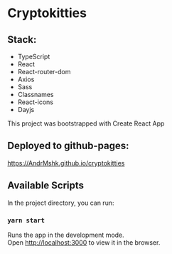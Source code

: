 # Cryptokitties

## Stack:
-   TypeScript 
-   React
-   React-router-dom
-   Axios
-   Sass
-   Classnames
-   React-icons
-   Dayjs

This project was bootstrapped with Create React App

## Deployed to github-pages:

https://AndrMshk.github.io/cryptokitties

## Available Scripts

In the project directory, you can run:

### `yarn start`

Runs the app in the development mode.\
Open [http://localhost:3000](http://localhost:3000) to view it in the browser.
